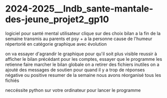 # 2024-2025__lndb_sante-mantale-des-jeune_projet2_gp10
logiciel pour santé mental
utilisateur clique sur des choix
bilan a la fin de la semaine transmis au parents et psy + a la personne
cause de l'humeur répertorié en catégorie
graphique avec évolution

on va essayer d'agrandir le graphique pour qu'il soit plus visible
reussir à afficher le bilan précédant
pour les comptes, essayer que le programme les retienne
faire marcher le bilan globale
on a retirer des fichiers inutiles
on a ajouté des messages de soutien pour quand il y a trop de réponses négative ou positive
resumer de la semaine
nous avons réorganisé tous les fichiés

neccéssite python sur votre ordinateur pour lancer le programme